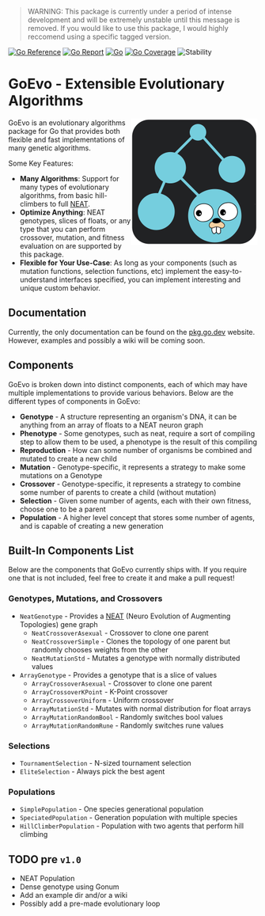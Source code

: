 > WARNING: This package is currently under a period of intense development and will be extremely unstable until this message is removed. If you would like to use this package, I would highly reccomend using a specific tagged version.

[![Go Reference](https://pkg.go.dev/badge/github.com/JoshPattman/goras.svg)](https://pkg.go.dev/github.com/JoshPattman/goras)
[![Go Report](https://goreportcard.com/badge/github.com/JoshPattman/goevo)](https://goreportcard.com/badge/github.com/JoshPattman/goevo)
[![Go](https://github.com/JoshPattman/goevo/actions/workflows/go.yml/badge.svg)](https://github.com/JoshPattman/goevo/actions/workflows/go.yml)
[![Go Coverage](https://github.com/JoshPattman/goevo/wiki/coverage.svg)](https://raw.githack.com/wiki/JoshPattman/goevo/coverage.html)
![Stability](https://img.shields.io/badge/stability-unstable-yellow)

# GoEvo - Extensible Evolutionary Algorithms
<img src="./assets/icon-background.svg" width=256 align="right"/>

GoEvo is an evolutionary algorithms package for Go that provides both flexible and fast implementations of many genetic algorithms.

Some Key Features:
- **Many Algorithms**: Support for many types of evolutionary algorithms, from basic hill-climbers to full [NEAT](https://nn.cs.utexas.edu/downloads/papers/stanley.ec02.pdf).
- **Optimize Anything**: NEAT genotypes, slices of floats, or any type that you can perform crossover, mutation, and fitness evaluation on are supported by this package.
- **Flexible for Your Use-Case**: As long as your components (such as mutation functions, selection functions, etc) implement the easy-to-understand interfaces specified, you can implement interesting and unique custom behavior.

## Documentation
Currently, the only documentation can be found on the [pkg.go.dev](https://pkg.go.dev/github.com/JoshPattman/goevo) website. However, examples and possibly a wiki will be coming soon.

## Components
GoEvo is broken down into distinct components, each of which may have multiple implementations to provide various behaviors. Below are the different types of components in GoEvo:
- **Genotype** - A structure representing an organism's DNA, it can be anything from an array of floats to a NEAT neuron graph
- **Phenotype** - Some genotypes, such as neat, require a sort of compiling step to allow them to be used, a phenotype is the result of this compiling
- **Reproduction** - How can some number of organisms be combined and mutated to create a new child
- **Mutation** - Genotype-specific, it represents a strategy to make some mutations on a Genotype
- **Crossover** - Genotype-specific, it represents a strategy to combine some number of parents to create a child (without mutation)
- **Selection** - Given some number of agents, each with their own fitness, choose one to be a parent
- **Population** - A higher level concept that stores some number of agents, and is capable of creating a new generation

## Built-In Components List
Below are the components that GoEvo currently ships with. If you require one that is not included, feel free to create it and make a pull request!

### Genotypes, Mutations, and Crossovers
- `NeatGenotype` - Provides a [NEAT](https://nn.cs.utexas.edu/downloads/papers/stanley.ec02.pdf) (Neuro Evolution of Augmenting Topologies) gene graph
	- `NeatCrossoverAsexual` - Crossover to clone one parent
	- `NeatCrossoverSimple` - Clones the topology of one parent but randomly chooses weights from the other
	- `NeatMutationStd` - Mutates a genotype with normally distributed values
- `ArrayGenotype` - Provides a genotype that is a slice of values
	- `ArrayCrossoverAsexual` - Crossover to clone one parent
	- `ArrayCrossoverKPoint` - K-Point crossover
	- `ArrayCrossoverUniform` - Uniform crossover
	- `ArrayMutationStd` - Mutates with normal distribution for float arrays
	- `ArrayMutationRandomBool` - Randomly switches bool values
	- `ArrayMutationRandomRune` - Randomly switches rune values

### Selections
- `TournamentSelection` - N-sized tournament selection
- `EliteSelection` - Always pick the best agent

### Populations
- `SimplePopulation` - One species generational population
- `SpeciatedPopulation` - Generation population with multiple species
- `HillClimberPopulation` - Population with two agents that perform hill climbing

## TODO pre `v1.0`
- NEAT Population
- Dense genotype using Gonum
- Add an example dir and/or a wiki
- Possibly add a pre-made evolutionary loop
